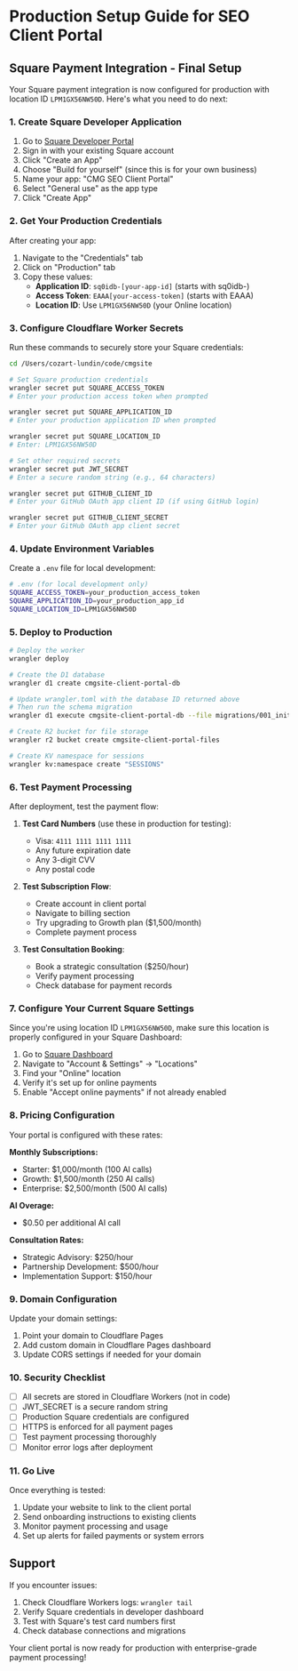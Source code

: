 # Production Setup Guide for SEO Client Portal

## Square Payment Integration - Final Setup

Your Square payment integration is now configured for production with location ID `LPM1GX56NW50D`. Here's what you need to do next:

### 1. Create Square Developer Application

1. Go to [Square Developer Portal](https://developer.squareup.com/)
2. Sign in with your existing Square account
3. Click "Create an App"
4. Choose "Build for yourself" (since this is for your own business)
5. Name your app: "CMG SEO Client Portal"
6. Select "General use" as the app type
7. Click "Create App"

### 2. Get Your Production Credentials

After creating your app:

1. Navigate to the "Credentials" tab
2. Click on "Production" tab
3. Copy these values:
   - **Application ID**: `sq0idb-[your-app-id]` (starts with sq0idb-)
   - **Access Token**: `EAAA[your-access-token]` (starts with EAAA)
   - **Location ID**: Use `LPM1GX56NW50D` (your Online location)

### 3. Configure Cloudflare Worker Secrets

Run these commands to securely store your Square credentials:

```bash
cd /Users/cozart-lundin/code/cmgsite

# Set Square production credentials
wrangler secret put SQUARE_ACCESS_TOKEN
# Enter your production access token when prompted

wrangler secret put SQUARE_APPLICATION_ID
# Enter your production application ID when prompted

wrangler secret put SQUARE_LOCATION_ID
# Enter: LPM1GX56NW50D

# Set other required secrets
wrangler secret put JWT_SECRET
# Enter a secure random string (e.g., 64 characters)

wrangler secret put GITHUB_CLIENT_ID
# Enter your GitHub OAuth app client ID (if using GitHub login)

wrangler secret put GITHUB_CLIENT_SECRET
# Enter your GitHub OAuth app client secret
```

### 4. Update Environment Variables

Create a `.env` file for local development:

```bash
# .env (for local development only)
SQUARE_ACCESS_TOKEN=your_production_access_token
SQUARE_APPLICATION_ID=your_production_app_id
SQUARE_LOCATION_ID=LPM1GX56NW50D
```

### 5. Deploy to Production

```bash
# Deploy the worker
wrangler deploy

# Create the D1 database
wrangler d1 create cmgsite-client-portal-db

# Update wrangler.toml with the database ID returned above
# Then run the schema migration
wrangler d1 execute cmgsite-client-portal-db --file migrations/001_initial_schema.sql

# Create R2 bucket for file storage
wrangler r2 bucket create cmgsite-client-portal-files

# Create KV namespace for sessions
wrangler kv:namespace create "SESSIONS"
```

### 6. Test Payment Processing

After deployment, test the payment flow:

1. **Test Card Numbers** (use these in production for testing):
   - Visa: `4111 1111 1111 1111`
   - Any future expiration date
   - Any 3-digit CVV
   - Any postal code

2. **Test Subscription Flow**:
   - Create account in client portal
   - Navigate to billing section
   - Try upgrading to Growth plan ($1,500/month)
   - Complete payment process

3. **Test Consultation Booking**:
   - Book a strategic consultation ($250/hour)
   - Verify payment processing
   - Check database for payment records

### 7. Configure Your Current Square Settings

Since you're using location ID `LPM1GX56NW50D`, make sure this location is properly configured in your Square Dashboard:

1. Go to [Square Dashboard](https://squareup.com/dashboard)
2. Navigate to "Account & Settings" → "Locations"
3. Find your "Online" location
4. Verify it's set up for online payments
5. Enable "Accept online payments" if not already enabled

### 8. Pricing Configuration

Your portal is configured with these rates:

**Monthly Subscriptions:**
- Starter: $1,000/month (100 AI calls)
- Growth: $1,500/month (250 AI calls)
- Enterprise: $2,500/month (500 AI calls)

**AI Overage:**
- $0.50 per additional AI call

**Consultation Rates:**
- Strategic Advisory: $250/hour
- Partnership Development: $500/hour
- Implementation Support: $150/hour

### 9. Domain Configuration

Update your domain settings:

1. Point your domain to Cloudflare Pages
2. Add custom domain in Cloudflare Pages dashboard
3. Update CORS settings if needed for your domain

### 10. Security Checklist

- [ ] All secrets are stored in Cloudflare Workers (not in code)
- [ ] JWT_SECRET is a secure random string
- [ ] Production Square credentials are configured
- [ ] HTTPS is enforced for all payment pages
- [ ] Test payment processing thoroughly
- [ ] Monitor error logs after deployment

### 11. Go Live

Once everything is tested:

1. Update your website to link to the client portal
2. Send onboarding instructions to existing clients
3. Monitor payment processing and usage
4. Set up alerts for failed payments or system errors

## Support

If you encounter issues:

1. Check Cloudflare Workers logs: `wrangler tail`
2. Verify Square credentials in developer dashboard
3. Test with Square's test card numbers first
4. Check database connections and migrations

Your client portal is now ready for production with enterprise-grade payment processing!